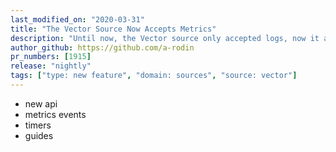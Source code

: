 ```yaml
---
last_modified_on: "2020-03-31"
title: "The Vector Source Now Accepts Metrics"
description: "Until now, the Vector source only accepted logs, now it accepts metrics as well"
author_github: https://github.com/a-rodin
pr_numbers: [1915]
release: "nightly"
tags: ["type: new feature", "domain: sources", "source: vector"]
---
```


- new api
- metrics events
- timers
- guides

